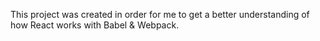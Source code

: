 This project was created in order for me to get a better understanding of how React works with Babel & Webpack.